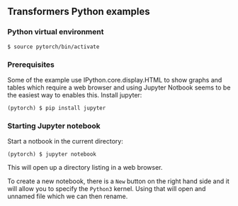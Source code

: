 ## Transformers Python examples

### Python virtual environment
```console
$ source pytorch/bin/activate
```

### Prerequisites
Some of the example use IPython.core.display.HTML to show graphs and tables
which require a web browser and using Jupyter Notbook seems to be the easiest
way to enables this.
Install jupyter:
```console
(pytorch) $ pip install jupyter
```

### Starting Jupyter notebook
Start a notbook in the current directory:
```console
(pytorch) $ jupyter notebook
```
This will open up a directory listing in a web browser. 

To create a new notebook, there is a `New` button on the right hand side and
it will allow you to specify the `Python3` kernel. Using that will open and
unnamed file which we can then rename.
 
